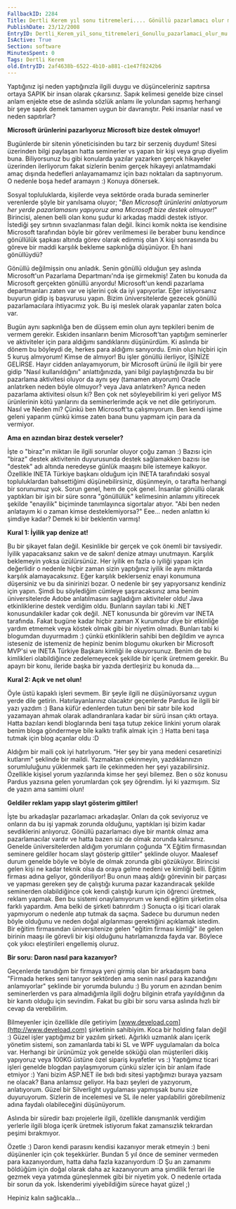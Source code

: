 ```yaml
---
FallbackID: 2284
Title: Dertli Kerem yıl sonu titremeleri.... Gönüllü pazarlamacı olur mu?
PublishDate: 23/12/2008
EntryID: Dertli_Kerem_yil_sonu_titremeleri_Gonullu_pazarlamaci_olur_mu
IsActive: True
Section: software
MinutesSpent: 0
Tags: Dertli Kerem
old.EntryID: 2af4638b-6522-4b10-a881-c1e47f8242b6
---
```

Yaptığınız işi neden yaptığınızla ilgili duygu ve düşünceleriniz
sapıtırsa ortaya SAPIK bir insan olarak çıkarsınız. Sapık kelimesi
genelde bize cinsel anlam enjekte etse de aslında sözlük anlamı ile
yolundan sapmış herhangi bir şeye sapık demek tamamen uygun bir
davranıştır. Peki insanlar nasıl ve neden sapıtırlar?

**Microsoft ürünlerini pazarlıyoruz Microsoft bize destek olmuyor!**

Bugünlerde bir sitenin yöneticisinden bu tarz bir serzeniş duydum!
Sitesi üzerinden bilgi paylaşan hatta seminerler vs yapan bir kişi veya
grup diyelim buna. Biliyorsunuz bu gibi konularda yazılar yazarken
gerçek hikayeler üzerinden ilerliyorum fakat sizlerin benim gerçek
hikayeyi anlatmamdaki amaç dışında hedefleri anlayamamamız için bazı
noktaları da saptırıyorum. O nedenle boşa hedef aramayın :) Konuya
dönersek.

Sosyal topluluklarda, kişilerde veya sektörde orada burada seminerler
verenlerde şöyle bir yanılsama oluyor; "*Ben Microsoft ürünlerini
anlatıyorum her yerde pazarlamasını yapıyoruz ama Microsoft bize destek
olmuyor!*" Birincisi, alenen belli olan konu şudur ki arkadaş maddi
destek istiyor. İstediği şey sırtının sıvazlanması falan değil. İkinci
komik nokta ise kendisine Microsoft tarafından böyle bir görev
verilmemesi ile beraber bunu kendince gönüllülük şapkası altında görev
olarak edinmiş olan X kişi sonrasında bu göreve bir maddi karşılık
bekleme sapkınlığa düşünüyor. Eh hani gönüllüydü?

Gönüllü değilmişsin onu anladık. Senin gönüllü olduğun şey aslında
Microsoft'un Pazarlama Departmanı'nda işe girmekmiş! Zaten bu konuda da
Microsoft gerçekten gönüllü arıyordu! Microsoft'un kendi pazarlama
departmanları zaten var ve işlerini çok da iyi yapıyorlar. Eğer
istiyorsanız buyurun gidip iş başvurusu yapın. Bizim üniversitelerde
gezecek gönüllü pazarlamacılara ihtiyacımız yok. Bu işi meslek olarak
yapanlar zaten bolca var.

Bugün aynı sapkınlığa ben de düşsem emin olun aynı tepkileri benim de
vermem gerekir. Eskiden insanların benim Microsoft'tan yaptığım
seminerler ve aktiviteler için para aldığımı sandıklarını düşünürdüm. Ki
aslında bir dönem bu böyleydi de, herkes para aldığımı sanıyordu. Emin
olun hiçbiri için 5 kuruş almıyorum! Kimse de almıyor! Bu işler gönüllü
ilerliyor, İŞİNİZE GELİRSE. Hayır cidden anlayamıyorum, bir Microsoft
ürünü ile ilgili bir yere gidip "Nasıl kullanıldığını" anlattığınızda,
yani bilgi paylaştığınızda bu bir pazarlama aktivitesi oluyor da aynı
şey (tamamen atıyorum) Oracle anlatırken neden böyle olmuyor? veya Java
anlatırken? Ayrıca neden pazarlama aktivitesi olsun ki? Ben çok net
söyleyebilirim ki yeri geliyor MS ürünlerinin kötü yanlarını da
seminerlerimde açık ve net dile getiriyorum. Nasıl ve Neden mi? Çünkü
ben Microsoft'ta çalışmıyorum. Ben kendi işime geleni yaparım çünkü
kimse zaten bana bunu yapmam için para da vermiyor.

**Ama en azından biraz destek verseler?**

İşte o "biraz"ın miktarı ile ilgili sorunlar oluyor çoğu zaman :) Bazısı
için "biraz" destek aktivitenin duyurusunda destek sağlamakken bazısı
ise "destek" adı altında neredeyse günlük maaşını bile istemeye
kalkıyor. Özellikle INETA Türkiye başkanı olduğum için INETA tarafındaki
sosyal topluluklardan bahsettiğimi düşünebilirsiniz, düşünmeyin, o
tarafta herhangi bir sorunumuz yok. Sorun genel, hem de çok genel.
İnsanlar gönüllü olarak yaptıkları bir işin bir süre sonra "gönüllülük"
kelimesinin anlamını yitirecek şekilde "enayilik" biçiminde tanımlayınca
sigortalar atıyor. "Abi ben neden anlatayım ki o zaman kimse
desteklemiyorsa?" Eee... neden anlattın ki şimdiye kadar? Demek ki bir
beklentin varmış!

**Kural 1: İyilik yap denize at!**

Bu bir şikayet falan değil. Kesinlikle bir gerçek ve çok önemli bir
tavsiyedir. İyilik yapacaksanız sakın ve de sakın! denize atmayı
unutmayın. Karşılık beklemeyin yoksa üzülürsünüz. Her iyilik en fazla o
iyiliği yapan için değerlidir o nedenle hiçbir zaman sizin yaptığınız
iyilik ile aynı miktarda karşılık alamayacaksınız. Eğer karşılık
beklerseniz enayi konumuna düşersiniz ve bu da sinirinizi bozar. O
nedenle bir şey yapıyorsanız kendiniz için yapın. Şimdi bu söylediğim
cümleye şaşıracaksınız ama benim üniversitelerde Adobe anlatılmasını
sağladığım aktiviteler oldu! Java etkinliklerine destek verdiğim oldu.
Bunların sayıları tabi ki .NET konusundakiler kadar çok değil. .NET
konusunda bir görevim var INETA tarafında. Fakat bugüne kadar hiçbir
zaman X kurumdur diye bir etkinliğe yardım etmemek veya köstek olmak
gibi bir niyetim olmadı. Bunları tabi ki blogumdan duyurmadım :) çünkü
etkinliklerin sahibi ben değildim ve ayrıca isteseniz de istemeniz de
hepiniz benim blogumu okurken bir Microsoft MVP'si ve INETA Türkiye
Başkanı kimliği ile okuyorsunuz. Benim de bu kimlikleri olabildiğince
zedelemeyecek şekilde bir içerik üretmem gerekir. Bu apayrı bir konu,
ileride başka bir yazıda dertleşiriz bu konuda da....

**Kural 2: Açık ve net olun!**

Öyle üstü kapaklı işleri sevmem. Bir şeyle ilgili ne düşünüyorsanız
uygun yerde dile getirin. Hatırlayanlarınız olacaktır geçenlerde Pardus
ile ilgili bir yazı yazdım :) Bana küfür edenlerden tutun beni bir satır
bile kod yazamayan ahmak olarak adlandıranlara kadar bir sürü insan
çıktı ortaya. Hatta bazıları kendi bloglarında beni taşa tutup zekice
linkini yorum olarak benim bloga göndermeye bile kalktı trafik almak
için :) Hatta beni taşa tutmak için blog açanlar oldu :D

Aldığım bir maili çok iyi hatırlıyorum. "Her şey bir yana medeni
cesaretinizi kutlarım" şeklinde bir maildi. Yazmaktan çekinmeyin,
yazdıklarınızın sorumluluğunu yüklenmek şartı ile çekinmeden her şeyi
yazabilirsiniz. Özellikle kişisel yorum yazılarında kimse her şeyi
bilemez. Ben o söz konusu Pardus yazısına gelen yorumlardan çok şey
öğrendim. İyi ki yazmışım. Siz de yazın ama samimi olun!

**Geldiler reklam yapıp slayt gösterim gittiler!**

İşte bu arkadaşlar pazarlamacı arkadaşlar. Onları da çok seviyoruz ve
onların da bu işi yapmak zorunda olduğunu, yaptıkları işi bizim kadar
sevdiklerini anlıyoruz. Gönüllü pazarlamacı diye bir mantık olmaz ama
pazarlamacılar vardır ve hatta bazen siz de olmak zorunda kalırsınız.
Genelde üniversitelerden aldığım yorumların çoğunda "X Eğitim
firmasından seminere geldiler hocam slayt gösterip gittiler" şeklinde
oluyor. Maalesef durum genelde böyle ve böyle de olmak zorunda gibi
gözüküyor. Birincisi gelen kişi ne kadar teknik olsa da oraya gelme
nedeni ve kimliği belli. Eğitim firması adına geliyor, gönderiliyor! Bu
onun maaş aldığı görevinin bir parçası ve yapması gereken şey de
çalıştığı kuruma pazar kazandıracak şekilde seminerden olabildiğince çok
kendi çalıştığı kurum için öğrenci üretmek, reklam yapmak. Ben bu
sistemi onaylamıyorum ve kendi eğitim şirketim olsa farklı yapardım. Ama
belki de şirketi batırırdım :) Sonuçta o işi ticari olarak yapmıyorum o
nedenle atıp tutmak da saçma. Sadece bu durumun neden böyle olduğunu ve
neden doğal algılanması gerektiğini açıklamak istedim. Bir eğitim
firmasından üniversitenize gelen "eğitim firması kimliği" ile gelen
birinin maaşı ile görevli bir kişi olduğunu hatırlamanızda fayda var.
Böylece çok yıkıcı eleştirileri engellemiş oluruz.

**Bir soru: Daron nasıl para kazanıyor?**

Geçenlerde tanıdığım bir firmaya yeni girmiş olan bir arkadaşım bana
"Firmada herkes seni tanıyor sektörden ama senin nasıl para kazandığını
anlamıyorlar" şeklinde bir yorumda bulundu :) Bu yorum en azından benim
seminerlerden vs para almadığımla ilgili doğru bilginin etrafa
yayıldığının da bir kanıtı olduğu için sevindim. Fakat bu gibi bir soru
varsa aslında hızlı bir cevap da verebilirim.

Bilmeyenler için özellikle dile getiriyim
[www.deveload.com](http://www.deveload.com) şirketinin sahibiyim. Koca
bir holding falan değil :) Güzel işler yaptığımız bir yazılım şirketi.
Ağırlıklı uzmanlık alanı içerik yönetim sistemi, son zamanlarda tabi ki
SL ve WPF uygulamaları da bolca var. Herhangi bir ürünümüz yok genelde
söküğü olan müşterileri dikiş yapıyoruz veya 100KG üstüne özel sipariş
kıyafetler vs :) Yaptığımız ticari işleri genelde blogdan paylaşmıyorum
çünkü sizler için bir anlam ifade etmiyor :) Yani bizim ASP.NET ile bıdı
bıdı sitesi yaptığımızı buraya yazsam ne olacak? Bana anlamsız geliyor.
Ha bazı şeyleri de yazıyorum, anlatıyorum. Güzel bir Silverlight
uygulaması yapmışsak bunu size duyuruyorum. Sizlerin de incelemesi ve SL
ile neler yapılabiliri görebilmeniz adına faydalı olabileceğini
düşünüyorum.

Aslında bir süredir bazı projelerle ilgili, özellikle danışmanlık
verdiğim yerlerle ilgili bloga içerik üretmek istiyorum fakat
zamansızlık tekrardan peşimi bırakmıyor.

Özetle :) Daron kendi parasını kendisi kazanıyor merak etmeyin :) beni
düşünenler için çok teşekkürler. Bundan 5 yıl önce de seminer vermeden
para kazanıyordum, hatta daha fazla kazanıyordum :D Şu an zamanımı
böldüğüm için doğal olarak daha az kazanıyorum ama şimdilik ferrari ile
gezmek veya yatımda güneşlenmek gibi bir niyetim yok. O nedenle ortada
bir sorun da yok. İskenderimi yiyebildiğim sürece hayat güzel ;)

Hepiniz kalın sağlıcakla...


